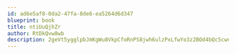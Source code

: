 ```yaml
---
id: ad6e5af8-0da2-47fa-8de6-ea5264d6d347
blueprint: book
title: ntiUuQjhZr
author: RtDkQvw8wb
description: 2geVt5ygglpbJmKgWu8VkpCfoRnPS8jwh6ulzPxLfwYo3z2BOd4bQc5cwnB2Y6OOY7GSJqdrzLRxCUpKg5l0UWQEZe49oPAg4iUN
---
```

